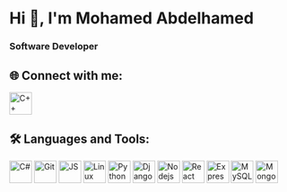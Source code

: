 # Hi 👋, I'm Mohamed Abdelhamed 
### Software Developer

<!--![Profile views](https://komarev.com/ghpvc/?username=kordy21&label=Profile%20views&color=0e75b6&style=flat) -->

## 🌐 Connect with me:
<!-- [![LinkedIn](https://img.shields.io/badge/LinkedIn-blue?style=flat&logo=linkedin)]([https://linkedin.com/in/YourProfile](https://www.linkedin.com/in/mohamed-abdelhamed-9a756320a/)) -->
<a href="https://www.linkedin.com/in/mohamed-abdelhamed-9a756320a/">
  <img src="https://raw.githubusercontent.com/rahuldkjain/github-profile-readme-generator/master/src/images/icons/Social/linked-in-alt.svg" alt="C++" width="40" height="40"/>
<a/>

## 🛠️ Languages and Tools:
<p align="left"> 
  <img src="https://cdn.jsdelivr.net/gh/devicons/devicon/icons/csharp/csharp-original.svg" alt="C#" width="40" height="40"/> 
  <img src="https://cdn.jsdelivr.net/gh/devicons/devicon/icons/git/git-original.svg" alt="Git" width="40" height="40"/> 
  <img src="https://cdn.jsdelivr.net/gh/devicons/devicon/icons/javascript/javascript-original.svg" alt="JS" width="40" height="40"/> 
  <img src="https://cdn.jsdelivr.net/gh/devicons/devicon/icons/linux/linux-original.svg" alt="Linux" width="40" height="40"/> 
  <img src="https://cdn.jsdelivr.net/gh/devicons/devicon/icons/python/python-original.svg" alt="Python" width="40" height="40"/> 
  <img src="https://cdn.jsdelivr.net/gh/devicons/devicon/icons/django/django-plain.svg" alt="Django" width="40" height="40"/> 
  <img src="https://cdn.jsdelivr.net/gh/devicons/devicon/icons/nodejs/nodejs-original.svg" alt="Nodejs" width="40" height="40"/> 
  <img src="https://cdn.jsdelivr.net/gh/devicons/devicon/icons/react/react-original.svg" alt="React" width="40" height="40"/> 
  <img src="https://cdn.jsdelivr.net/gh/devicons/devicon/icons/express/express-original.svg" alt="Express js" width="40" height="40"/> 
  <img src="https://cdn.jsdelivr.net/gh/devicons/devicon/icons/mysql/mysql-original.svg" alt="MySQL" width="40" height="40"/> 
  <img src="https://cdn.jsdelivr.net/gh/devicons/devicon/icons/mongodb/mongodb-original.svg" alt="MongoDB" width="40" height="40"/> 
</p>
